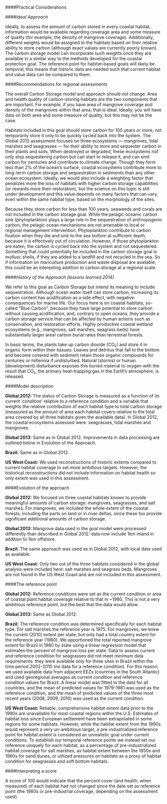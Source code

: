 ####Practical Considerations

####*Ideal Approach*

Ideally, to assess the amount of carbon stored in every coastal habitat, information would be available regarding coverage area and some measure of quality (for example, the density of mangrove coverage). Additionally, different weights would be assigned to the habitats based on their relative ability to store carbon (although exact values are currently poorly known). The carbon storage model can incorporate such weights once they are available in a similar way to the methods developed for the coastal protection goal. The reference point for habitat-based goals will likely be temporal; this means that historic data are needed such that current habitat and value data can be compared to them.

####Recommendations for regional assessments

The overall Carbon Storage model and approach should not change. Area and health quality of carbon-storing habitats are the two components that are important. For example, if you have area of mangrove coverage and density of the mangroves within that area, that is ideal. Ideally, you will have data on both area and some measure of quality, but this may not be the case.

Habitats included in this goal should store carbon for 100 years or more, not temporarily store it only to be quickly cycled back into the system. The Global 2012 assessment focuses on three ecosystems — mangroves, tidal marshes and seagrasses — for their ability to store and sequester carbon in their plants and soils. When destroyed or degraded, these ecosystems not only stop sequestering carbon but can start to release it, and can emit carbon for centuries and contribute to climate change.  Though they form less than 2% of the ocean’s surface, coastal ecosystems contribute more to long-term carbon storage and sequestration in sediments than any other ocean ecosystem. Ideally, we would also include a weighting factor that penalizes more the loss of habitats with higher carbon storage capabilities (or rewards more their restoration), but the science on this topic is still under development and this value depends on many factors that can vary, even within the same habitat type, based on the morphology of the sites.

Because they store carbon for less than 100 years, seaweeds and corals are not included in the carbon storage goal. While the pelagic oceanic carbon sink (phytoplankton) plays a large role in the sequestration of anthropogenic carbon, the pelagic ocean mechanisms are not amenable to local or regional management intervention. Phytoplankton contribute to carbon fixation when they die and sink to the sea bottom at sufficient depth, because it is effectively out of circulation. However, if those phytoplankton are eaten, the carbon is cycled back into the system and not sequestered. Something that could potentially be included in the carbon storage goal is mollusc shells, if they are added to a landfill and not recycled in the sea. So if information on mariculture production and waste disposal are available, this could be an interesting addition to carbon storage at a regional scale.

####*History of the Approach (lessons learned 2014)*
<!---Taken from Conceptual Guide v2--->

We refer to this goal as Carbon Storage but intend its meaning to include sequestration. Although ocean water itself can store carbon, increasing its carbon content has acidification as a side effect, with negative consequences for marine life. Our focus here is on coastal habitats, so-called "Blue Carbon", because they have large potential to store carbon without causing acidification, and, contrary to open oceans, they provide a carbon storage service that can be affected by human actions such as conservation, and restoration efforts. Highly productive coastal wetland ecosystems (e.g., mangroves, salt marshes, seagrass beds) have substantially larger areal carbon burial rates than terrestrial forests.

In basic terms, the plants take up carbon dioxide (CO₂) and store it in organic form within their tissues.  Leaves and detritus that fall to the bottom and become covered with sediment retain those organic compounds for centuries or millennia if undisturbed. Natural (storms) or human (development) disturbance exposes this buried material to oxygen with the result that CO₂, the primary heat-trapping gas in the Earth’s atmosphere, is released.

####Model description

**Global 2012:**
The status of Carbon Storage is measured as a function of its current ‘condition’ relative to a reference condition and a variable that weights the relative contribution of each habitat type to total carbon storage (measured as the amount of area each habitat covers relative to the total area covered by all three habitats given the available data). In Global 2012, the coastal ecosystems assessed were: seagrasses, tidal marshes and mangroves.

**Global 2013:**
Same as in Global 2012. Improvements in data processing are outlined below in Evolution of the Approach.

**Brazil:**
Same as in Global 2012.

**US West Coast:**
We used reconstructions of historic extents compared to current habitat coverage to set more ambitious targets. However, the historical reconstructions did not include information on habitat health so only extent was used in this assessment.

####Evolution of the approach

**Global 2012:**
We focused on three coastal habitats known to provide meaningful amounts of carbon storage: mangroves, seagrasses, and salt marshes. For mangroves, we included the whole extent of the coastal forests, including the parts on land or in river deltas, since these too provide significant additional amounts of carbon storage.

**Global 2013:**
Mangrove data used in the goal model were processed differently than described in Global 2012: data now include 1km inland in addition to 1km offshore.

**Brazil:**
The same approach was used as in Global 2012, with local data used as available.

**US West Coast:**
Only two out of the three habitats considered in the global analysis were included here: salt marshes and seagrass beds. Mangroves are not found in the US West Coast and are not included in this assessment.

####The reference point

**Global 2012:**
Reference conditions were set as the current condition or area of coastal plant habitat coverage relative to that in ~1980. This is not a very ambitious reference point, but the best that the data would allow.

**Global 2013:**
Same as Global 2012.

**Brazil:**
The reference condition was determined specifically for each habitat type. For salt marshes the reference year is 1975. For mangroves, we knew the current (2010) extent per state, but only had a total country extent for the reference year (1980). We apportioned the total reported mangrove extent for Brazil in 1980 by state using a linear regression model that estimates the percent of mangrove loss per state. Data to assess current and reference condition for seagrasses did not meet minimum data requirements: they were available only for three sites in Brazil within the time period 2002-2010 (no data for a reference condition). For this reason, we used available data from adjacent EEZs (countries in the South Atlantic) and used georegional averages as current condition and reference condition values for Brazil. A linear model was fitted to the data for all countries, and the mean of predicted values for 1979-1981 was used as the reference condition, and the mean of predicted values of the three most recent years (2008, 2009, 2010) was used as the current condition.

**US West Coast:**
Reliable, comprehensive habitat extent data prior to the 1990s are unavailable for most coastal regions within the U.S. Estimates of habitat loss since European settlement have been extrapolated in some regions for some habitats. However, while the habitat extent from the 1990s would represent a very un-ambitious target, a pre-industrialized reference point for habitat extent is considered an unrealistic goal under current conditions. To establish our temporal reference points we instead set our reference uniquely for each habitat, as a percentage of pre-industrialized habitat coverage for salt marshes, as habitat extent between the 1950s and 1960s for sand dunes, or utilized pressures on habitats as a proxy of habitat condition for seagrasses and soft bottom habitats.

####Interpreting a score

A score of 100 would indicate that the percent cover (and health, when measured) of each habitat had not changed since the date set as reference point (the 1980s or pre-industrial coverage, depending on the assessment used).
